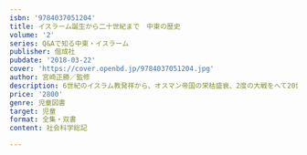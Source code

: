 ```yaml
---
isbn: '9784037051204'
title: イスラーム誕生から二十世紀まで　中東の歴史
volume: '2'
series: Q&Aで知る中東・イスラーム
publisher: 偕成社
pubdate: '2018-03-22'
cover: 'https://cover.openbd.jp/9784037051204.jpg'
author: 宮崎正勝／監修
description: 6世紀のイスラム教発祥から、オスマン帝国の栄枯盛衰、2度の大戦をへて20世紀の湾岸戦争にいたるまで、中東の歴史をわかりやすい地図や写で紹介。
price: '2800'
genre: 児童図書
target: 児童
format: 全集・双書
content: 社会科学総記

---
```

